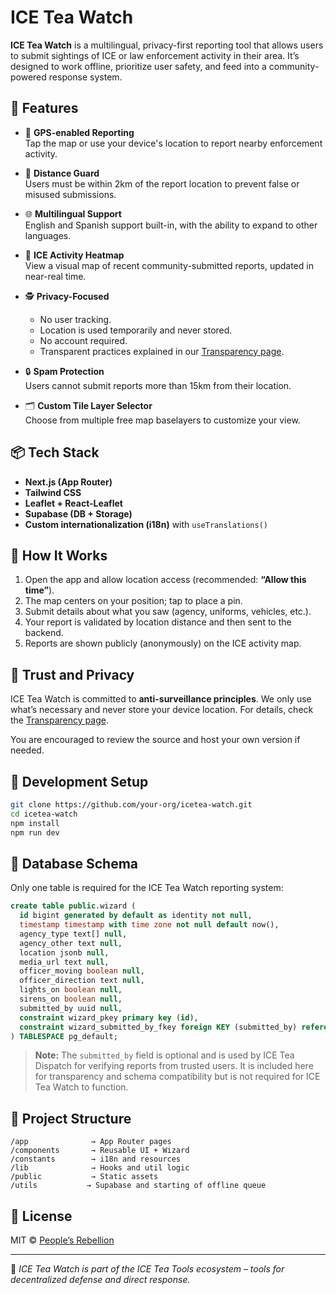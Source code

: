 # ICE Tea Watch

**ICE Tea Watch** is a multilingual, privacy-first reporting tool that allows users to submit sightings of ICE or law enforcement activity in their area. It’s designed to work offline, prioritize user safety, and feed into a community-powered response system.

## 🚀 Features

- 📍 **GPS-enabled Reporting**  
  Tap the map or use your device's location to report nearby enforcement activity.

- 🛑 **Distance Guard**  
  Users must be within 2km of the report location to prevent false or misused submissions.

- 🌐 **Multilingual Support**  
  English and Spanish support built-in, with the ability to expand to other languages.

- 🧊 **ICE Activity Heatmap**  
  View a visual map of recent community-submitted reports, updated in near-real time.

- 🕵️ **Privacy-Focused**  
  - No user tracking.
  - Location is used temporarily and never stored.
  - No account required.
  - Transparent practices explained in our [Transparency page](/transparency).

- 🔒 **Spam Protection**  
  Users cannot submit reports more than 15km from their location.

- 🗂️ **Custom Tile Layer Selector**  
  Choose from multiple free map baselayers to customize your view.

## 📦 Tech Stack

- **Next.js (App Router)**
- **Tailwind CSS**
- **Leaflet + React-Leaflet**
- **Supabase (DB + Storage)**
- **Custom internationalization (i18n)** with `useTranslations()`

## 📱 How It Works

1. Open the app and allow location access (recommended: **“Allow this time”**).
2. The map centers on your position; tap to place a pin.
3. Submit details about what you saw (agency, uniforms, vehicles, etc.).
4. Your report is validated by location distance and then sent to the backend.
5. Reports are shown publicly (anonymously) on the ICE activity map.

## 🔐 Trust and Privacy

ICE Tea Watch is committed to **anti-surveillance principles**. We only use what’s necessary and never store your device location. For details, check the [Transparency page](/transparency).

You are encouraged to review the source and host your own version if needed.

## 🧪 Development Setup

```bash
git clone https://github.com/your-org/icetea-watch.git
cd icetea-watch
npm install
npm run dev
```

## 🔪 Database Schema

Only one table is required for the ICE Tea Watch reporting system:

```sql
create table public.wizard (
  id bigint generated by default as identity not null,
  timestamp timestamp with time zone not null default now(),
  agency_type text[] null,
  agency_other text null,
  location jsonb null,
  media_url text null,
  officer_moving boolean null,
  officer_direction text null,
  lights_on boolean null,
  sirens_on boolean null,
  submitted_by uuid null,
  constraint wizard_pkey primary key (id),
  constraint wizard_submitted_by_fkey foreign KEY (submitted_by) references dispatch_profiles (id) on delete set null
) TABLESPACE pg_default;
```
> **Note:** The `submitted_by` field is optional and is used by ICE Tea Dispatch for verifying reports from trusted users. It is included here for transparency and schema compatibility but is not required for ICE Tea Watch to function.


## 🧱 Project Structure

```
/app              → App Router pages
/components       → Reusable UI + Wizard
/constants        → i18n and resources
/lib              → Hooks and util logic
/public           → Static assets
/utils           → Supabase and starting of offline queue
```

## 📄 License

MIT © [People’s Rebellion](https://peoplesrebellion.org)

---

🪊 *ICE Tea Watch is part of the ICE Tea Tools ecosystem – tools for decentralized defense and direct response.*
